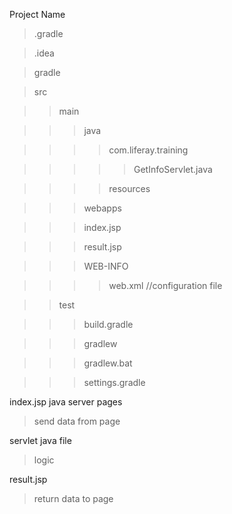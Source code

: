 Project Name
>.gradle

>.idea

>gradle

>src

>>main

>>>java

>>>>com.liferay.training

>>>>>GetInfoServlet.java

>>>>resources

>>>webapps

>>>index.jsp

>>>result.jsp
          
>>>WEB-INFO

>>>>web.xml    //configuration file

>>test

>>>build.gradle

>>>gradlew

>>>gradlew.bat

>>>settings.gradle
  


index.jsp   java server pages
>send data from page

servlet   java file
>logic

result.jsp
>return data to page
